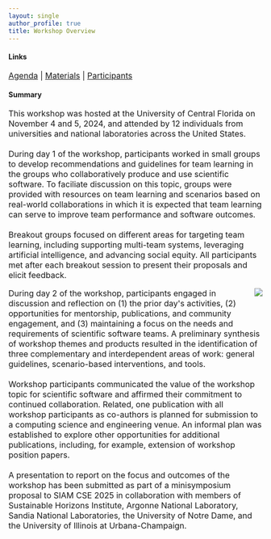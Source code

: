 ```yaml
---
layout: single
author_profile: true
title: Workshop Overview
---
```

#### Links
<p style="font-size: 16px;">
<a href="{{ '/agenda' | prepend: site.baseurl }}">Agenda</a> |
<a href="{{ '/materials' | prepend: site.baseurl }}">Materials</a> |
<a href="{{ '/participants' | prepend: site.baseurl }}">Participants</a>
</p>

#### Summary
<p style="font-size: 16px;">
This workshop was hosted at the University of Central Florida on November 4 and 5, 2024, and attended by 12 individuals from universities and national laboratories across the United States. 
<br><br>
During day 1 of the workshop, participants worked in small groups to develop recommendations and guidelines for team learning in the groups who collaboratively produce and use scientific software. 
To faciliate discussion on this topic, groups were provided with resources on team learning and scenarios based on real-world collaborations in which it is expected that team learning can serve to improve team performance and software outcomes. 
<br><br>
Breakout groups focused on different areas for targeting team learning, including supporting multi-team systems, leveraging artificial intelligence, and advancing social equity.
All participants met after each breakout session to present their proposals and elicit feedback.
</p>
<img src="{{ '/assets/images/workshopareasofwork.png' | prepend: site.baseurl }}" class = "rounded-corners" align="right"> 
<p></p>
<p style="font-size: 16px;">
During day 2 of the workshop, participants engaged in discussion and reflection on (1) the prior day's activities, (2) opportunities for mentorship, publications, and community engagement, and (3) maintaining a focus on the needs and requirements of scientific software teams. 
A preliminary synthesis of workshop themes and products resulted in the identification of three complementary and interdependent areas of work: general guidelines, scenario-based interventions, and tools. 
<br><br>
Workshop participants communicated the value of the workshop topic for scientific software and affirmed their commitment to continued collaboration.
Related, one publication with all workshop participants as co-authors is planned for submission to a computing science and engineering venue. 
An informal plan was established to explore other opportunities for additional publications, including, for example, extension of workshop position papers. 
<br><br>
A presentation to report on the focus and outcomes of the workshop has been submitted as part of a minisymposium proposal to SIAM CSE 2025 in collaboration with members of Sustainable Horizons Institute, Argonne National Laboratory, Sandia National Laboratories, the University of Notre Dame, and the University of Illinois at Urbana-Champaign. 
</p>

<html>
  <style>
  .container {
    align-items: center;
    justify-content: center;
  }
  
  img {
    max-width: 45%;
    max-height:45%;
    
    margin: 5px 18px;
    float: right;
  }
  
  .text {

    float: left;
  }
  </style>
</html>
